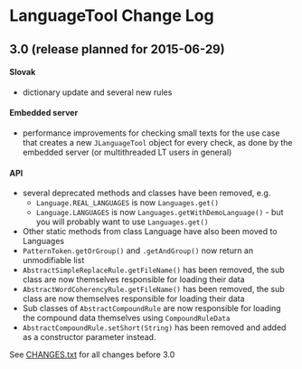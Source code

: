 # LanguageTool Change Log

## 3.0 (release planned for 2015-06-29)

#### Slovak
  * dictionary update and several new rules

#### Embedded server
  * performance improvements for checking small texts
    for the use case that creates a new `JLanguageTool` object
    for every check, as done by the embedded server (or multithreaded
    LT users in general)

#### API
  * several deprecated methods and classes have been removed, e.g.
    * `Language.REAL_LANGUAGES` is now `Languages.get()`
    * `Language.LANGUAGES` is now `Languages.getWithDemoLanguage()` - but you will probably
       want to use `Languages.get()`
  * Other static methods from class Language have also been moved to Languages
  * `PatternToken.getOrGroup()` and `.getAndGroup()` now return an unmodifiable list
  * `AbstractSimpleReplaceRule.getFileName()` has been removed, the sub class are
    now themselves responsible for loading their data
  * `AbstractWordCoherencyRule.getFileName()` has been removed, the sub class are
    now themselves responsible for loading their data
  * Sub classes of `AbstractCompoundRule` are now responsible for loading the
    compound data themselves using `CompoundRuleData`
  * `AbstractCompoundRule.setShort(String)` has been removed and added as
    a constructor parameter instead.

See [CHANGES.txt](https://github.com/languagetool-org/languagetool/blob/master/languagetool-standalone/CHANGES.txt) for all changes before 3.0
